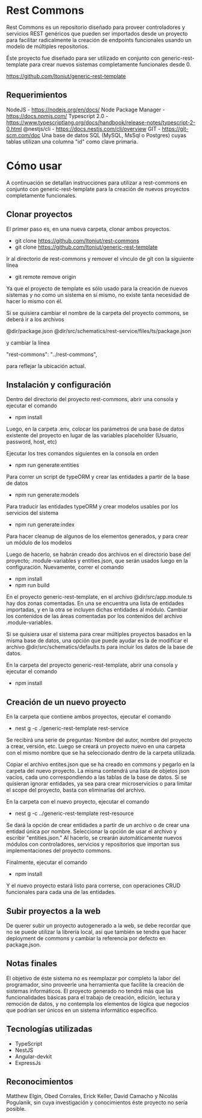 # Rest Commons

Rest Commons es un repositorio diseñado para proveer controladores y servicios REST genéricos que pueden ser importados desde un proyecto para facilitar radicalmente la creación de endpoints funcionales usando un modelo de múltiples repositorios.

Éste proyecto fue diseñado para ser utilizado en conjunto con generic-rest-template para crear nuevos sistemas completamente funcionales desde 0.

https://github.com/ltoniut/generic-rest-template

## Requerimientos

NodeJS - https://nodejs.org/en/docs/
Node Package Manager - https://docs.npmjs.com/
Typescript 2.0 - https://www.typescriptlang.org/docs/handbook/release-notes/typescript-2-0.html
@nestjs/cli - https://docs.nestjs.com/cli/overview
GIT - https://git-scm.com/doc
Una base de datos SQL (MySQL, MsSql o Postgres) cuyas tablas utilizan una columna "id" como clave primaria.

# Cómo usar

A continuación se detallan instrucciones para utilizar a rest-commons en conjunto con generic-rest-template para la creación de nuevos proyectos completamente funcionales.

## Clonar proyectos

El primer paso es, en una nueva carpeta, clonar ambos proyectos.

- git clone https://github.com/ltoniut/rest-commons
- git clone https://github.com/ltoniut/generic-rest-template

Ir al directorio de rest-commons y remover el vínculo de git con la siguiente línea

- git remote remove origin

Ya que el proyecto de template es sólo usado para la creación de nuevos sistemas y no como un sistema en sí mismo, no existe tanta necesidad de hacer lo mismo con él.

Si se quisiera cambiar el nombre de la carpeta del proyecto commons, se deberá ir a los archivos 

@dir/package.json
@dir/src/schematics/rest-service/files/ts/package.json

y cambiar la línea

"rest-commons": "../rest-commons",

para reflejar la ubicación actual.

## Instalación y configuración

Dentro del directorio del proyecto rest-commons, abrir una consola y ejecutar el comando

- npm install

Luego, en la carpeta .env, colocar los parámetros de una base de datos existente del proyecto en lugar de las variables placeholder (Usuario, password, host, etc)

Ejecutar los tres comandos siguientes en la consola en orden

- npm run generate:entities

Para correr un script de typeORM y crear las entidades a partir de la base de datos

- npm run generate:models

Para traducir las entidades typeORM y crear modelos usables por los servicios del sistema

- npm run generate:index

Para hacer cleanup de algunos de los elementos generados, y para crear un módulo de los modelos

Luego de hacerlo, se habrán creado dos archivos en el directorio base del proyecto; .module-variables y entities.json, que serán usados luego en la configuración. Nuevamente, correr el comando

- npm install
- npm run build

En el proyecto generic-rest-template, en el archivo @dir/src/app.module.ts hay dos zonas comentadas. En una se encuentra una lista de entidades importadas, y en la otra se incluyen dichas entidades al módulo. Cambiar los contenidos de las áreas comentadas por los contenidos del archivo .module-variables.

Si se quisiera usar el sistema para crear múltiples proyectos basados en la misma base de datos, una opción que puede ayudar es la de modificar el archivo @dir/src/schematics/defaults.ts para incluir los datos de la base de datos.

En la carpeta del proyecto generic-rest-template, abrir una consola y ejecutar el comando

- npm install

## Creación de un nuevo proyecto

En la carpeta que contiene ambos proyectos, ejecutar el comando

- nest g -c ./generic-rest-template rest-service

Se recibirá una serie de preguntas: Nombre del autor, nombre del proyecto a crear, versión, etc. Luego se creará un proyecto nuevo en una carpeta con el mismo nombre que se ha seleccionado dentro de la carpeta utilizada.

Copiar el archivo entites.json que se ha creado en commons y pegarlo en la carpeta del nuevo proyecto. La misma contendrá una lista de objetos json vacíos, cada uno correspondiendo a las tablas de la base de datos. Si se quisieran ignorar entidades, ya sea para crear microservicios o para limitar el scope del proyecto, basta con eliminarlas del archivo.

En la carpeta con el nuevo proyecto, ejecutar el comando

- nest g -c ../generic-rest-template rest-resource

Se dará la opción de crear entidades a partir de un archivo o de crear una entidad única por nombre. Seleccionar la opción de usar el archivo y escribir "entities.json." Al hacerlo, se crearán automáticamente nuevos módulos con controladores, servicios y repositorios que importan sus implementaciones del proyecto commons.

Finalmente, ejecutar el comando

- npm install

Y el nuevo proyecto estará listo para correrse, con operaciones CRUD funcionales para cada una de las entidades.

## Subir proyectos a la web

De querer subir un proyecto autogenerado a la web, se debe recordar que no se puede utilizar la librería local, así que también se tendra que hacer deployment de commons y cambiar la referencia por defecto en package.json. 

## Notas finales

El objetivo de éste sistema no es reemplazar por completo la labor del programador, sino proveerle una herramienta que facilite la creación de sistemas informáticos. El proyecto generado no tendrá más que las funcionalidades básicas para el trabajo de creación, edición, lectura y remoción de datos, y no contempla los elementos de lógica que negocios que podrían ser únicos en un sistema informático específico.

## Tecnologías utilizadas

- TypeScript
- NestJS
- Angular-devkit
- ExpressJs

## Reconocimientos

Matthew Elgin, Obed Corrales, Erick Keller, David Camacho y Nicolás Pogulanik, sin cuya investigación y conocimientos éste proyecto no sería posible.

